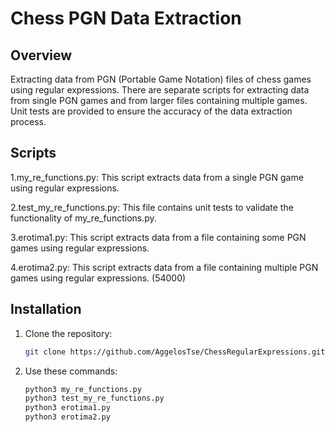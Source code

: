 # Chess PGN Data Extraction

## Overview

Extracting data from PGN (Portable Game Notation) files of chess games using regular expressions. There are separate scripts for extracting data from single PGN games and from larger files containing multiple games. Unit tests are provided to ensure the accuracy of the data extraction process.


## Scripts

1.my_re_functions.py: This script extracts data from a single PGN game using regular expressions.

2.test_my_re_functions.py: This file contains unit tests to validate the functionality of my_re_functions.py.

3.erotima1.py: This script extracts data from a file containing some PGN games using regular expressions.

4.erotima2.py: This script extracts data from a file containing multiple PGN games using regular expressions. (54000)

## Installation

1. Clone the repository:

   ```bash
   git clone https://github.com/AggelosTse/ChessRegularExpressions.git

2. Use these commands:

    ```bash
   python3 my_re_functions.py
   python3 test_my_re_functions.py
   python3 erotima1.py
   python3 erotima2.py 